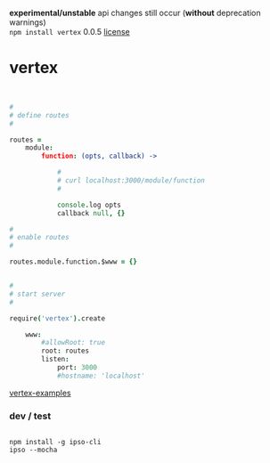 **experimental/unstable** api changes still occur (**without** deprecation warnings) <br />
`npm install vertex` 0.0.5 [license](./license)

vertex
======

```coffee


#
# define routes
#

routes =
    module: 
        function: (opts, callback) -> 

            #
            # curl localhost:3000/module/function
            #

            console.log opts
            callback null, {}

#
# enable routes
#

routes.module.function.$www = {}


#
# start server
#

require('vertex').create

    www: 
        #allowRoot: true
        root: routes
        listen: 
            port: 3000
            #hostname: 'localhost'


```

[vertex-examples](https://github.com/nomilous/vertex-examples)


### dev / test

```

npm install -g ipso-cli
ipso --mocha


```
